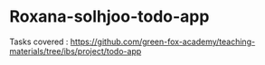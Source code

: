# Roxana-solhjoo-todo-app
Tasks covered :
https://github.com/green-fox-academy/teaching-materials/tree/ibs/project/todo-app
